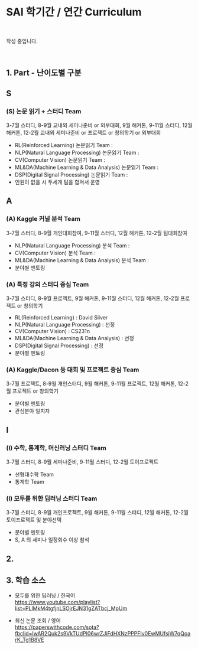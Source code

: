 # SAI 학기간 / 연간 Curriculum

<br>

작성 중입니다.

<br>

## 1. Part - 난이도별 구분

## S

### (S) 논문 읽기 + 스터디 Team
3-7월 스터디, 8-9월 교내외 세미나준비 or 외부대회, 9월 해커톤, 9-11월 스터디, 12월 해커톤, 12-2월 교내외 세미나준비 or 프로젝트 or 창의학기 or 외부대회
- RL(Reinforced Learning) 논문읽기 Team : 
- NLP(Natural Language Processing) 논문읽기 Team :
- CV(Computer Vision) 논문읽기 Team :  
- ML&DA(Machine Learning & Data Analysis) 논문읽기 Team :
- DSP(Digital Signal Processing) 논문읽기 Team :
- 인원이 없을 시 두세개 팀을 합쳐서 운영

## A
### (A) Kaggle 커널 분석 Team
3-7월 스터디, 8-9월 개인대회참여, 9-11월 스터디, 12월 해커톤, 12-2월 팀대회참여
- NLP(Natural Language Processing) 분석 Team :
- CV(Computer Vision) 분석 Team :  
- ML&DA(Machine Learning & Data Analysis) 분석 Team :
- 분야별 멘토링

### (A) 특정 강의 스터디 중심 Team
3-7월 스터디, 8-9월 프로젝트, 9월 해커톤, 9-11월 스터디, 12월 해커톤, 12-2월 프로젝트 or 창의학기
- RL(Reinforced Learning) : David Silver 
- NLP(Natural Language Processing) : 선정
- CV(Computer Vision) : CS231n  
- ML&DA(Machine Learning & Data Analysis) : 선정
- DSP(Digital Signal Processing) : 선정
- 분야별 멘토링

### (A) Kaggle/Dacon 등 대회 및 프로젝트 중심 Team
3-7월 프로젝트, 8-9월 개인스터디, 9월 해커톤, 9-11월 프로젝트, 12월 해커톤, 12-2월 프로젝트 or 창의학기
- 분야별 멘토링
- 관심분야 일치자

## I
### (I) 수학, 통계학, 머신러닝 스터디 Team
3-7월 스터디, 8-9월 세미나준비, 9-11월 스터디, 12-2월 토이프로젝트
- 선형대수학 Team
- 통계학 Team

### (I) 모두를 위한 딥러닝 스터디 Team
3-7월 스터디, 8-9월 개인프로젝트, 9월 해커톤, 9-11월 스터디, 12월 해커톤, 12-2월 토이프로젝트 및 분야선택
- 분야별 멘토링
- S, A 의 세미나 일정회수 이상 참석


## 2.



## 3. 학습 소스
- 모두를 위한 딥러닝 / 한국어 <br>
  https://www.youtube.com/playlist?list=PLlMkM4tgfjnLSOjrEJN31gZATbcj_MpUm
  
- 최신 논문 조회 / 영어 <br>
  https://paperswithcode.com/sota?fbclid=IwAR2Quk2s9VkTUdPl06wrZJiFdHXNzPPPFlv0EwMUfsjW7qQoarK_Tg1B8VE
